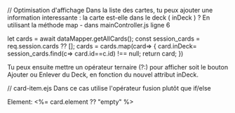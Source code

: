 



// Optimisation d'affichage 
Dans la liste des cartes, tu peux ajouter une information interessante :  la carte est-elle dans le deck  ( inDeck ) ? 
En utilisant la méthode map - dans mainController.js ligne 6

let cards = await dataMapper.getAllCards();
const session_cards =  req.session.cards ?? [];
cards = cards.map(card=> {
    card.inDeck= session_cards.find(c=> card.id==c.id) !== null; 
    return card;
})

 Tu peux ensuite mettre un opérateur ternaire (?:) pour afficher soit le bouton Ajouter ou Enlever du Deck,  en fonction du nouvel attribut inDeck.   


// card-item.ejs 
Dans ce cas utilise l'opérateur fusion plutôt que if/else  
    <p>Element: <%= card.element ?? "empty" %></p>